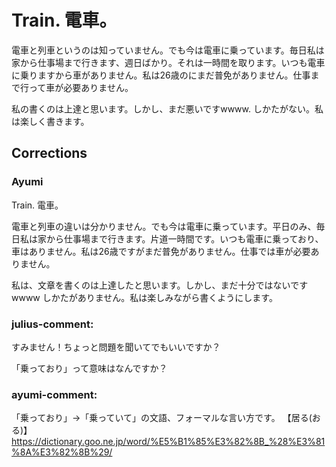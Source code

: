 # Train. 電車。

電車と列車というのは知っていません。でも今は電車に乗っています。毎日私は家から仕事場まで行きます、週日ばかり。それは一時間を取ります。いつも電車に乗りますから車がありません。私は26歳のにまだ普免がありません。仕事まで行って車が必要ありません。

私の書くのは上達と思います。しかし、まだ悪いですwwww. しかたがない。私は楽しく書きます。

## Corrections

### Ayumi

Train. 電車。

電車と列車の違いは分かりません。でも今は電車に乗っています。平日のみ、毎日私は家から仕事場まで行きます。片道一時間です。いつも電車に乗っており、車はありません。私は26歳ですがまだ普免がありません。仕事では車が必要ありません。

私は、文章を書くのは上達したと思います。しかし、まだ十分ではないですwwww しかたがありません。私は楽しみながら書くようにします。

### julius-comment:

すみません！ちょっと問題を聞いてでもいいですか？

「乗っており」って意味はなんですか？

### ayumi-comment:

「乗っており」→「乗っていて」の文語、フォーマルな言い方です。
【居る(おる)】
https://dictionary.goo.ne.jp/word/%E5%B1%85%E3%82%8B_%28%E3%81%8A%E3%82%8B%29/
